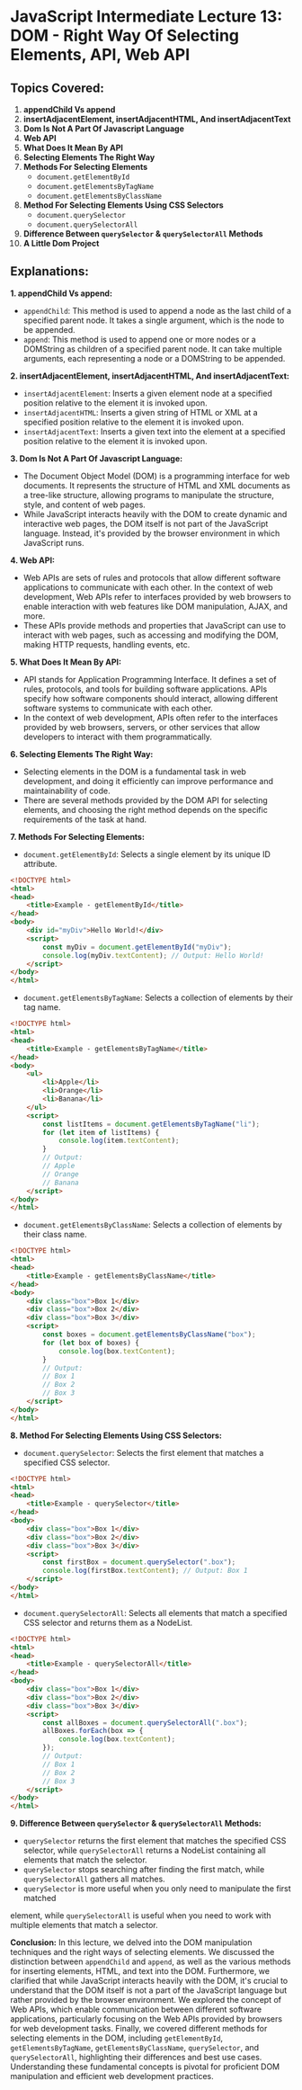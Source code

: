 # JavaScript Intermediate Lecture 13: DOM - Right Way Of Selecting Elements, API, Web API

## Topics Covered:

1. **appendChild Vs append**
2. **insertAdjacentElement, insertAdjacentHTML, And insertAdjacentText**
3. **Dom Is Not A Part Of Javascript Language**
4. **Web API**
5. **What Does It Mean By API**
6. **Selecting Elements The Right Way**
7. **Methods For Selecting Elements**
   - `document.getElementById`
   - `document.getElementsByTagName`
   - `document.getElementsByClassName`
8. **Method For Selecting Elements Using CSS Selectors**
   - `document.querySelector`
   - `document.querySelectorAll`
9. **Difference Between `querySelector` & `querySelectorAll` Methods**
10. **A Little Dom Project**

## Explanations:

**1. appendChild Vs append:**
   - `appendChild`: This method is used to append a node as the last child of a specified parent node. It takes a single argument, which is the node to be appended.
   - `append`: This method is used to append one or more nodes or a DOMString as children of a specified parent node. It can take multiple arguments, each representing a node or a DOMString to be appended.

**2. insertAdjacentElement, insertAdjacentHTML, And insertAdjacentText:**
   - `insertAdjacentElement`: Inserts a given element node at a specified position relative to the element it is invoked upon.
   - `insertAdjacentHTML`: Inserts a given string of HTML or XML at a specified position relative to the element it is invoked upon.
   - `insertAdjacentText`: Inserts a given text into the element at a specified position relative to the element it is invoked upon.

**3. Dom Is Not A Part Of Javascript Language:**
   - The Document Object Model (DOM) is a programming interface for web documents. It represents the structure of HTML and XML documents as a tree-like structure, allowing programs to manipulate the structure, style, and content of web pages.
   - While JavaScript interacts heavily with the DOM to create dynamic and interactive web pages, the DOM itself is not part of the JavaScript language. Instead, it's provided by the browser environment in which JavaScript runs.

**4. Web API:**
   - Web APIs are sets of rules and protocols that allow different software applications to communicate with each other. In the context of web development, Web APIs refer to interfaces provided by web browsers to enable interaction with web features like DOM manipulation, AJAX, and more.
   - These APIs provide methods and properties that JavaScript can use to interact with web pages, such as accessing and modifying the DOM, making HTTP requests, handling events, etc.

**5. What Does It Mean By API:**
   - API stands for Application Programming Interface. It defines a set of rules, protocols, and tools for building software applications. APIs specify how software components should interact, allowing different software systems to communicate with each other.
   - In the context of web development, APIs often refer to the interfaces provided by web browsers, servers, or other services that allow developers to interact with them programmatically.

**6. Selecting Elements The Right Way:**
   - Selecting elements in the DOM is a fundamental task in web development, and doing it efficiently can improve performance and maintainability of code.
   - There are several methods provided by the DOM API for selecting elements, and choosing the right method depends on the specific requirements of the task at hand.

**7. Methods For Selecting Elements:**
   - `document.getElementById`: Selects a single element by its unique ID attribute.

   ```html
   <!DOCTYPE html>
   <html>
   <head>
       <title>Example - getElementById</title>
   </head>
   <body>
       <div id="myDiv">Hello World!</div>
       <script>
           const myDiv = document.getElementById("myDiv");
           console.log(myDiv.textContent); // Output: Hello World!
       </script>
   </body>
   </html>
   ```

   - `document.getElementsByTagName`: Selects a collection of elements by their tag name.

   ```html
   <!DOCTYPE html>
   <html>
   <head>
       <title>Example - getElementsByTagName</title>
   </head>
   <body>
       <ul>
           <li>Apple</li>
           <li>Orange</li>
           <li>Banana</li>
       </ul>
       <script>
           const listItems = document.getElementsByTagName("li");
           for (let item of listItems) {
               console.log(item.textContent);
           }
           // Output:
           // Apple
           // Orange
           // Banana
       </script>
   </body>
   </html>
   ```

   - `document.getElementsByClassName`: Selects a collection of elements by their class name.

   ```html
   <!DOCTYPE html>
   <html>
   <head>
       <title>Example - getElementsByClassName</title>
   </head>
   <body>
       <div class="box">Box 1</div>
       <div class="box">Box 2</div>
       <div class="box">Box 3</div>
       <script>
           const boxes = document.getElementsByClassName("box");
           for (let box of boxes) {
               console.log(box.textContent);
           }
           // Output:
           // Box 1
           // Box 2
           // Box 3
       </script>
   </body>
   </html>
   ```

**8. Method For Selecting Elements Using CSS Selectors:**
   - `document.querySelector`: Selects the first element that matches a specified CSS selector.

   ```html
   <!DOCTYPE html>
   <html>
   <head>
       <title>Example - querySelector</title>
   </head>
   <body>
       <div class="box">Box 1</div>
       <div class="box">Box 2</div>
       <div class="box">Box 3</div>
       <script>
           const firstBox = document.querySelector(".box");
           console.log(firstBox.textContent); // Output: Box 1
       </script>
   </body>
   </html>
   ```

   - `document.querySelectorAll`: Selects all elements that match a specified CSS selector and returns them as a NodeList.

   ```html
   <!DOCTYPE html>
   <html>
   <head>
       <title>Example - querySelectorAll</title>
   </head>
   <body>
       <div class="box">Box 1</div>
       <div class="box">Box 2</div>
       <div class="box">Box 3</div>
       <script>
           const allBoxes = document.querySelectorAll(".box");
           allBoxes.forEach(box => {
               console.log(box.textContent);
           });
           // Output:
           // Box 1
           // Box 2
           // Box 3
       </script>
   </body>
   </html>
   ```

**9. Difference Between `querySelector` & `querySelectorAll` Methods:**
   - `querySelector` returns the first element that matches the specified CSS selector, while `querySelectorAll` returns a NodeList containing all elements that match the selector.
   - `querySelector` stops searching after finding the first match, while `querySelectorAll` gathers all matches.
   - `querySelector` is more useful when you only need to manipulate the first matched

 element, while `querySelectorAll` is useful when you need to work with multiple elements that match a selector.

**Conclusion:**
In this lecture, we delved into the DOM manipulation techniques and the right ways of selecting elements. We discussed the distinction between `appendChild` and `append`, as well as the various methods for inserting elements, HTML, and text into the DOM. Furthermore, we clarified that while JavaScript interacts heavily with the DOM, it's crucial to understand that the DOM itself is not a part of the JavaScript language but rather provided by the browser environment. We explored the concept of Web APIs, which enable communication between different software applications, particularly focusing on the Web APIs provided by browsers for web development tasks. Finally, we covered different methods for selecting elements in the DOM, including `getElementById`, `getElementsByTagName`, `getElementsByClassName`, `querySelector`, and `querySelectorAll`, highlighting their differences and best use cases. Understanding these fundamental concepts is pivotal for proficient DOM manipulation and efficient web development practices.
```
